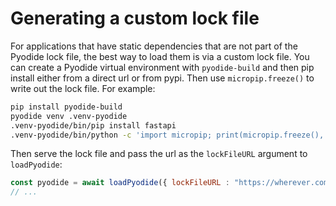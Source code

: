 # Generating a custom lock file

For applications that have static dependencies that are not part of the Pyodide
lock file, the best way to load them is via a custom lock file. You can create a
Pyodide virtual environment with `pyodide-build` and then pip install either
from a direct url or from pypi. Then use `micropip.freeze()` to write out the
lock file. For example:

```sh
pip install pyodide-build
pyodide venv .venv-pyodide
.venv-pyodide/bin/pip install fastapi
.venv-pyodide/bin/python -c 'import micropip; print(micropip.freeze(), file=open("pyodide-lock.json","w"))'
```
Then serve the lock file and pass the url as the `lockFileURL` argument to `loadPyodide`:
```js
const pyodide = await loadPyodide({ lockFileURL : "https://wherever.com/you/served/it/pyodide-lock.json" });
// ...
```


